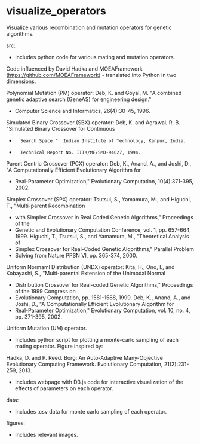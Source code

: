 # visualize_operators
Visualize various recombination and mutation operators for genetic algorithms.

src: 

- Includes python code for various mating and mutation operators. 

Code influenced by David Hadka and MOEAFramework (https://github.com/MOEAFramework) - translated into Python in two dimensions.

Polynomial Mutation (PM) operator: 
Deb, K. and Goyal, M. "A combined genetic adaptive search (GeneAS) for engineering design."
 * Computer Science and Informatics, 26(4):30-45, 1996.
 
Simulated Binary Crossover (SBX) operator: 
Deb, K. and Agrawal, R. B.  "Simulated Binary Crossover for Continuous
 *       Search Space."  Indian Institute of Technology, Kanpur, India.  
 *       Technical Report No. IITK/ME/SMD-94027, 1994.
 
Parent Centric Crossover (PCX) operator: 
Deb, K., Anand, A., and Joshi, D., "A Computationally Efficient Evolutionary Algorithm for
 * Real-Parameter Optimization," Evolutionary Computation, 10(4):371-395, 2002.
 
Simplex Crossover (SPX) operator:
Tsutsui, S., Yamamura, M., and Higuchi, T., "Multi-parent Recombination
 * with Simplex Crossover in Real Coded Genetic Algorithms," Proceedings of the
 * Genetic and Evolutionary Computation Conference, vol. 1, pp. 657-664, 1999.
Higuchi, T., Tsutsui, S., and Yamamura, M., "Theoretical Analysis of
 * Simplex Crossover for Real-Coded Genetic Algorithms," Parallel Problem
 * Solving from Nature PPSN VI, pp. 365-374, 2000.
 
Uniform Normaml Distribution (UNDX) operator:
Kita, H., Ono, I., and Kobayashi, S., "Multi-parental Extension of the Unimodal Normal
 * Distribution Crossover for Real-coded Genetic Algorithms," Proceedings of the 1999 Congress on
 * Evolutionary Computation, pp. 1581-1588, 1999.
Deb, K., Anand, A., and Joshi, D., "A Computationally Efficient Evolutionary Algorithm for
 * Real-Parameter Optimization," Evolutionary Computation, vol. 10, no. 4, pp. 371-395, 2002.
 
Uniform Mutation (UM) operator.

- Includes python script for plotting a monte-carlo sampling of each mating operator. Figure inspired by:

Hadka, D. and P. Reed. Borg: An Auto-Adaptive Many-Objective Evolutionary Computing Framework. 
Evolutionary Computation, 21(2):231-259, 2013.

- Includes webpage with D3.js code for interactive visualization of the effects of parameters on each operator.


data: 

- Includes .csv data for monte carlo sampling of each operator.

figures:

- Includes relevant images.

